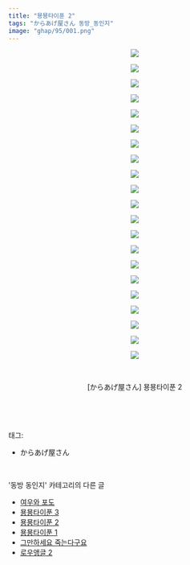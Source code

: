 ```yaml
---
title: "묭묭타이푼 2"
tags: "からあげ屋さん 동방_동인지"
image: "ghap/95/001.png"
---
```

<div class="article">
<p style="text-align: center; clear: none; float: none;"><img src="{{ site.nasurl }}/ghap/95/001.png"/></p>
<p style="text-align: center; clear: none; float: none;"><img src="{{ site.nasurl }}/ghap/95/002.png"/></p>
<p style="text-align: center; clear: none; float: none;"><img src="{{ site.nasurl }}/ghap/95/003.png"/></p>
<p style="text-align: center; clear: none; float: none;"><img src="{{ site.nasurl }}/ghap/95/004.png"/></p>
<p style="text-align: center; clear: none; float: none;"><img src="{{ site.nasurl }}/ghap/95/005.png"/></p>
<p style="text-align: center; clear: none; float: none;"><img src="{{ site.nasurl }}/ghap/95/006.png"/></p>
<p style="text-align: center; clear: none; float: none;"><img src="{{ site.nasurl }}/ghap/95/007.png"/></p>
<p style="text-align: center; clear: none; float: none;"><img src="{{ site.nasurl }}/ghap/95/008.png"/></p>
<p style="text-align: center; clear: none; float: none;"><img src="{{ site.nasurl }}/ghap/95/009.png"/></p>
<p style="text-align: center; clear: none; float: none;"><img src="{{ site.nasurl }}/ghap/95/010.png"/></p>
<p style="text-align: center; clear: none; float: none;"><img src="{{ site.nasurl }}/ghap/95/011.png"/></p>
<p style="text-align: center; clear: none; float: none;"><img src="{{ site.nasurl }}/ghap/95/012.png"/></p>
<p style="text-align: center; clear: none; float: none;"><img src="{{ site.nasurl }}/ghap/95/013.png"/></p>
<p style="text-align: center; clear: none; float: none;"><img src="{{ site.nasurl }}/ghap/95/014.png"/></p>
<p style="text-align: center; clear: none; float: none;"><img src="{{ site.nasurl }}/ghap/95/015.png"/></p>
<p style="text-align: center; clear: none; float: none;"><img src="{{ site.nasurl }}/ghap/95/016.png"/></p>
<p style="text-align: center; clear: none; float: none;"><img src="{{ site.nasurl }}/ghap/95/017.png"/></p>
<p style="text-align: center; clear: none; float: none;"><img src="{{ site.nasurl }}/ghap/95/018.png"/></p>
<p style="text-align: center; clear: none; float: none;"><img src="{{ site.nasurl }}/ghap/95/019.png"/></p>
<p style="text-align: center; clear: none; float: none;"><img src="{{ site.nasurl }}/ghap/95/020.png"/></p>
<p style="text-align: center; clear: none; float: none;"><img src="{{ site.nasurl }}/ghap/95/021.png"/></p>
<p style="text-align: center; clear: none; float: none;"><br/></p>
<p style="text-align: center; clear: none; float: none;">[からあげ屋さん] 묭묭타이푼 2</p>
<p><br/></p>
</div><br/>
<div class="tagTrail">
<p>태그: </p>
<ul>
<li>からあげ屋さん</li>
</ul>
</div><br/>
<div class="another">
<p>'동방 동인지' 카테고리의 다른 글</p>
<ul>
<li><a href="/2016-06-16-ghap_97">여우와 포도</a></li>
<li><a href="/2016-06-16-ghap_96">묭묭타이푼 3</a></li>
<li><a href="/2016-06-16-ghap_95">묭묭타이푼 2</a></li>
<li><a href="/2016-06-16-ghap_94">묭묭타이푼 1</a></li>
<li><a href="/2016-06-16-ghap_93">그만하세요 죽는다구요</a></li>
<li><a href="/2016-06-16-ghap_92">로우앵글 2</a></li>
</ul>
</div><br/>
<div class="cb_module cb_fluid">
<div class="cb_wrt cb_profile">
</div><!-- commentList close -->
</div><br/>
